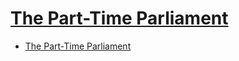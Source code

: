 # [The Part-Time Parliament](https://www.microsoft.com/en-us/research/publication/part-time-parliament)

- [The Part-Time Parliament](#the-part-time-parliament)

